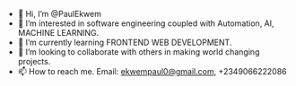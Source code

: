 - 👋 Hi, I’m @PaulEkwem
- 👀 I’m interested in software engineering coupled with Automation, AI, MACHINE LEARNING.
- 🌱 I’m currently learning FRONTEND WEB DEVELOPMENT. 
- 💞️ I’m looking to collaborate with others in making world changing projects. 
- 📫 How to reach me. Email: ekwempaul0@gmail.com, +2349066222086

<!---
PaulEkwem/PaulEkwem is a ✨ special ✨ repository because its `README.md` (this file) appears on your GitHub profile.
You can click the Preview link to take a look at your changes.
--->
